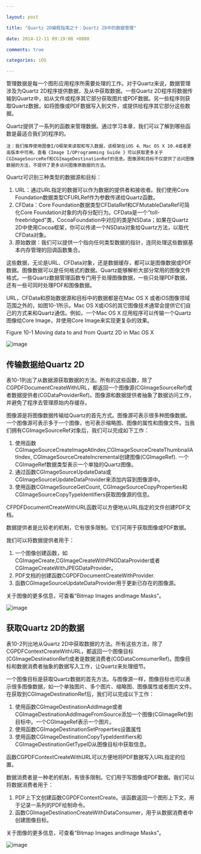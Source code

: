 ```yaml
---

layout: post

title: "Quartz 2D编程指南之十：Quartz 2D中的数据管理"

date: 2014-12-11 09:19:08 +0800

comments: true

categories: iOS

---
```


管理数据是每一个图形应用程序所需要处理的工作。对于Quartz来说，数据管理涉及为Quartz 2D程序提供数据，及从中获取数据。一些Quartz 2D程序将数据传输到Quartz中，如从文件或程序其它部分获取图片或PDF数据。另一些程序则获取Quartz数据，如将图像或PDF数据写入到文件，或提供给程序其它部分这些数据。

Quartz提供了一系列的函数来管理数据。通过学习本章，我们可以了解到哪些函数是最适合我们的程序的。

	注：我们推荐使用图像I/O框架来读取和写入数据，该框架在iOS 4、Mac OS X 10.4或者更高版本中可用。查看《Image I/OProgramming Guide 》可以获取更多关于CGImageSourceRef和CGImageDestinationRef的信息。图像源和目标不仅提供了访问图像数据的方法，不提供了更多访问图像原数据的方法。

Quartz可识别三种类型的数据源和目标：

1. URL：通过URL指定的数据可以作为数据的提供者和接收者。我们使用Core Foundation数据类型CFURLRef作为参数传递给Quartz函数。
2. CFData：Core Foundation数据类型CFDataRef和CFMutableDataRef可简化Core Foundation对象的内存分配行为。CFData是一个”toll-freebridged”类，CocoaFoundation中对应的类是NSData；如果在Quartz 2D中使用Cocoa框架，你可以传递一个NSData对象给Quartz方法，以取代CFData对象。
3. 原始数据：我们可以提供一个指向任何类型数据的指针，连同处理这些数据基本内存管理的回调函数集合。

这些数据，无论是URL、CFData对象，还是数据缓存，都可以是图像数据或PDF数据。图像数据可以是任何格式的数据。Quartz能够解析大部分常用的图像文件格式。一些Quartz数据管理函数专门用于处理图像数据，一些只处理PDF数据，还有一些可同时处理PDF和图像数据。

URL，CFData和原始数据源和目标中的数据都是在Mac OS X 或者iOS图像领域范围之外的，如图10-1所示。Mac OS X或iOS的其它图像技术通常会提供它们自己的方式来和Quartz通信。例如，一个Mac OS X 应用程序可以传输一个Quartz图像给Core Image，并使用Core Image来实现更复杂的效果。

Figure 10-1  Moving data to and from Quartz 2D in Mac OS X

![image](https://developer.apple.com/library/mac/documentation/GraphicsImaging/Conceptual/drawingwithquartz2d/Art/movingdata.gif)

## 传输数据给Quartz 2D

表10-1列出了从数据源获取数据的方法。所有的这些函数，除了CGPDFDocumentCreateWithURL，都返回一个图像源(CGImageSourceRef)或者数据提供者(CGDataProviderRef)。图像源和数据提供者抽象了数据访问工作，并避免了程序去管理原始内存缓存。

图像源是将图像数据传输给Quartz的首先方式。图像源可表示很多种图像数据。一个图像源可表示多于一个图像，也可表示缩略图、图像的属性和图像文件。当我们拥有CGImageSourceRef对象后，我们可以完成如下工作：

1. 使用函数CGImageSourceCreateImageAtIndex,CGImageSourceCreateThumbnailAtIndex, CGImageSourceCreateIncremental创建图像(CGImageRef). 一个CGImageRef数据类型表示一个单独的Quartz图像。
2. 通过函数CGImageSourceUpdateData或CGImageSourceUpdateDataProvider来添加内容到图像源中。
3. 使用函数CGImageSourceGetCount, CGImageSourceCopyProperties和CGImageSourceCopyTypeIdentifiers获取图像源的信息。

CFPDFDocumentCreateWithURL函数可以方便地从URL指定的文件创建PDF文档。

数据提供者是比较老的机制，它有很多限制。它们可用于获取图像或PDF数据。

我们可以将数据提供者用于：

1. 一个图像创建函数，如CGImageCreate,CGImageCreateWithPNGDataProvider或者CGImageCreateWithJPEGDataProvider。
2. PDF文档的创建函数CGPDFDocumentCreateWithProvider.
3. 函数CGImageSourceUpdateDataProvider用于更新已存在的图像源。

关于图像的更多信息，可查看“Bitmap Images andImage Masks”。

![image](http://cc.cocimg.com/bbs/attachment/thumb/Fid_6/6_38018_23d72ec7c568bf5.png)

## 获取Quartz 2D的数据

表10-2列出地从Quartz 2D中获取数据的方法。所有这些方法，除了CGPDFContextCreateWithURL，都返回一个图像目标(CGImageDestinationRef)或者是数据消费者(CGDataComsumerRef)。图像目标和数据消费者抽象的数据写入工作，让Quartz来处理细节。

一个图像目标是获取Quartz数据的首先方法。与图像源一样，图像目标也可以表示很多图像数据，如一个单独图片、多个图片、缩略图、图像属性或者图片文件。在获取到CGImageDestinationRef后，我们可以完成以下工作：
 
1. 使用函数CGImageDestinationAddImage或者CGImageDestinationAddImageFromSource添加一个图像(CGImageRef)到目标中。一个CGImageRef表示一个图片。
2. 使用函数CGImageDestinationSetProperties设置属性
3. 使用函数CGImageDestinationCopyTypeIdentifiers和CGImageDestinationGetTypeID从图像目标中获取信息。

函数CGPDFContextCreateWithURL可以方便地将PDF数据写入URL指定的位置。

数据消费者是一种老的机制，有很多限制。它们用于写图像或PDF数据。我们可以将数据消费者用于：

1. PDF上下文创建函数CGPDFContextCreate。该函数返回一个图形上下文，用于记录一系列的PDF绘制命令。
2. 函数CGImageDestinationCreateWithDataConsumer，用于从数据消费者中创建图像目标。

关于图像的更多信息，可查看“Bitmap Images andImage Masks”。

![image](http://cc.cocimg.com/bbs/attachment/thumb/Fid_6/6_38018_ad38140dfa05446.png)